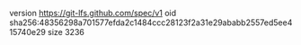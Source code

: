 version https://git-lfs.github.com/spec/v1
oid sha256:48356298a701577efda2c1484ccc28123f2a31e29ababb2557ed5ee415740e29
size 3236

